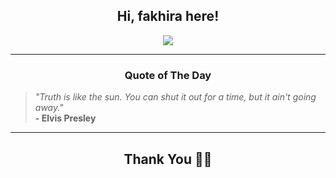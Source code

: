 <h2 align="center"> Hi, fakhira here!</h2>

<p align="center">
<a href="https://github.com/fakhiralkda" alt="github streak"><img src="https://dvst-streak.herokuapp.com/?user=fakhiralkda&theme=tokyonight&fire=DD472C"></a>
</p>

<hr>
<h3 align="center">Quote of The Day</h3>
<p align="center">
<blockquote>
<i>"Truth is like the sun. You can shut it out for a time, but it ain't going away."</i>
<br>
<b>- Elvis Presley</b>
</blockquote>
</p>


<hr>
<h2 align="center">Thank You 🙏🏼</h2>
